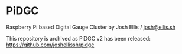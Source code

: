 # PiDGC
Raspberry Pi based Digital Gauge Cluster by Josh Ellis / josh@ellis.sh

This repository is archived as PiDGC v2 has been released: https://github.com/joshellissh/pidgc